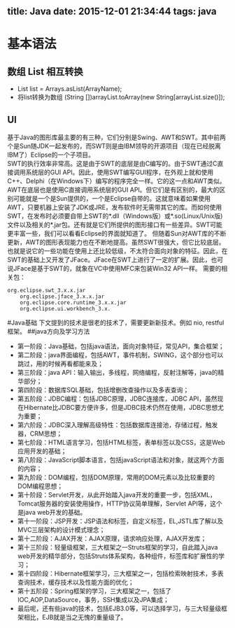 title: Java
date: 2015-12-01 21:34:44
tags: java
---

# 基本语法
## 数组 List 相互转换

* List list = Arrays.asList(ArrayName);
* 将list转换为数组
  (String [])arrayList.toArray(new String[arrayList.size()]);

## UI
基于Java的图形库最主要的有三种，它们分别是Swing、AWT和SWT。其中前两个是Sun随JDK一起发布的，而SWT则是由IBM领导的开源项目（现在已经脱离IBM了）Eclipse的一个子项目。  
SWT的执行效率非常高。这是由于SWT的底层是由C编写的。由于SWT通过C直接调用系统层的GUI API。因此，使用SWT编写GUI程序，在外观上就和使用C++、Delphi（在Windows下）编写的程序完全一样。它的这一点和AWT类似。  
AWT在底层也是使用C直接调用系统层的GUI API。但它们是有区别的，最大的区别可能就是一个是Sun提供的，一个是Eclipse自带的。这就意味着如果使用AWT，只要机器上安装了JDK或JRE，发布软件时无需带其它的库。而如何使用SWT，在发布时必须要自带上SWT的*.dll（Windows版）或*.so(Linux/Unix版)文件以及相关的*.jar包。还有就是它们所提供的图形接口有一些差异。SWT可能更丰富一些，我们可以看看Eclipse的界面就知道了。  但随着Sun对AWT库的不断更新，AWT的图形表现能力也在不断地提高。虽然SWT很强大，但它比较底层。也就是说它的一些功能在使用上还比较低级，不太符合面向对象的特征。因此，在SWT的基础上又开发了JFace。JFace在SWT上进行了一定的扩展。因此，也可说JFace是基于SWT的，就象在VC中使用MFC来包装Win32 API一样。
需要的相关包：

    org.eclipse.swt_3.x.x.jar
        org.eclipse.jface_3.x.x.jar
        org.eclipse.core.runtime_3.x.x.jar
        org.eclipse.ui.workbench_3.x.


#Java基础
下文提到的技术是很老的技术了，需要更新新技术。例如 nio, restful 框架。
##java方向及学习方法

 * 第一阶段：Java基础，包括java语法，面向对象特征，常见API，集合框架；
 * 第二阶段：java界面编程，包括AWT，事件机制，SWING，这个部分也可以跳过，用的时候再看都能来及；
 * 第三阶段：java API：输入输出，多线程，网络编程，反射注解等，java的精华部分；
 * 第四阶段：数据库SQL基础，包括增删改查操作以及多表查询；
 * 第五阶段：JDBC编程：包括JDBC原理，JDBC连接库，JDBC API，虽然现在Hibernate比JDBC要方便许多，但是JDBC技术仍然在使用，JDBC思想尤为重要；
 * 第六阶段：JDBC深入理解高级特性：包括数据库连接池，存储过程，触发器，CRM思想；
 * 第七阶段：HTML语言学习，包括HTML标签，表单标签以及CSS，这是Web应用开发的基础；
 * 第八阶段：JavaScript脚本语言，包括javaScript语法和对象，就这两个方面的内容；
 * 第九阶段：DOM编程，包括DOM原理，常用的DOM元素以及比较重要的DOM编程思想；
 * 第十阶段：Servlet开发，从此开始踏入java开发的重要一步，包括XML，Tomcat服务器的安装使用操作，HTTP协议简单理解，Servlet API等，这个是java web开发的基础。
 * 第十一阶段：JSP开发：JSP语法和标签，自定义标签，EL,JSTL库了解以及MVC三层架构的设计模式理念；
 * 第十二阶段：AJAX开发：AJAX原理，请求响应处理，AJAX开发库；
 * 第十三阶段：轻量级框架，三大框架之一Struts框架的学习，自此踏入java web开发的精华部分，包括Struts体系架构，各种组件，标签库和扩展性的学习；
 * 第十四阶段：Hibernate框架学习，三大框架之一，包括检索映射技术，多表查询技术，缓存技术以及性能方面的优化；
 * 第十五阶段：Spring框架的学习，三大框架之一，包括了IOC,AOP,DataSource，事务，SSH集成以及JPA集成；
 * 最后呢，还有些java的技术，包括EJB3.0等，可以选择学习，与三大轻量级框架相比，EJB就是当之无愧的重量级了。

